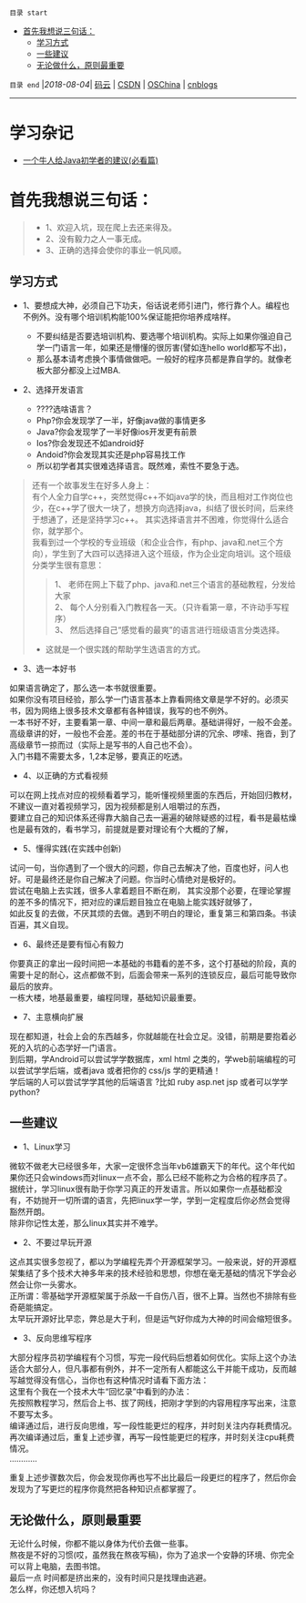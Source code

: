 `目录 start`
 
- [首先我想说三句话：](#首先我想说三句话)
    - [学习方式](#学习方式)
    - [一些建议](#一些建议)
    - [无论做什么，原则最重要](#无论做什么原则最重要)

`目录 end` |_2018-08-04_| [码云](https://gitee.com/gin9) | [CSDN](http://blog.csdn.net/kcp606) | [OSChina](https://my.oschina.net/kcp1104) | [cnblogs](http://www.cnblogs.com/kuangcp)
****************************************
# 学习杂记

- [一个牛人给Java初学者的建议(必看篇)](https://www.jb51.net/article/113819.htm)



# 首先我想说三句话：
>- 1、欢迎入坑，现在爬上去还来得及。
>- 2、没有毅力之人一事无成。
>- 3、正确的选择会使你的事业一帆风顺。

## 学习方式
* 1、要想成大神，必须自己下功夫，俗话说老师引进门，修行靠个人。编程也不例外。没有哪个培训机构能100%保证能把你培养成啥样。  
    - 不要纠结是否要选培训机构、要选哪个培训机构。实际上如果你强迫自己学一门语言一年，如果还是懵懂的很厉害(譬如连hello world都写不出)，
    - 那么基本请考虑换个事情做做吧。一般好的程序员都是靠自学的。就像老板大部分都没上过MBA.

* 2、选择开发语言
    - ????选啥语言？
    - Php?你会发现学了一半，好像java做的事情更多
    - Java?你会发现学了一半好像ios开发更有前景
    - Ios?你会发现还不如android好
    - Andoid?你会发现其实还是php容易找工作
    - 所以初学者其实很难选择语言。既然难，索性不要急于选。

> 还有一个故事发生在好多人身上：  
有个人全力自学c++，突然觉得c++不如java学的快，而且相对工作岗位也少，在c++学了很大一块了，想换方向选择java，纠结了很长时间，后来终于想通了，还是坚持学习c++。
其实选择语言并不困难，你觉得什么适合你，就学那个。  
我看到过一个学校的专业班级（和企业合作，有php、java和.net三个方向），学生到了大四可以选择进入这个班级，作为企业定向培训。这个班级分类学生很有意思：
>>1、 老师在网上下载了php、java和.net三个语言的基础教程，分发给大家  
2、 每个人分别看入门教程各一天。（只许看第一章，不许动手写程序）  
3、 然后选择自己“感觉看的最爽”的语言进行班级语言分类选择。  
>- 这就是一个很实践的帮助学生选语言的方式。

* 3、选一本好书

如果语言确定了，那么选一本书就很重要。  
如果你没有项目经验，那么学一门语言基本上靠看网络文章是学不好的。必须买书，因为网络上很多技术文章都有各种错误，我写的也不例外。  
一本书好不好，主要看第一章、中间一章和最后两章。基础讲得好，一般不会差。  
高级章讲的好，一般也不会差。差的书在于基础部分讲的冗余、啰嗦、拖沓，到了高级章节一掠而过（实际上是写书的人自己也不会）。  
入门书籍不需要太多，1,2本足够，要真正的吃透。

* 4、以正确的方式看视频

可以在网上找点对应的视频看着学习，能听懂视频里面的东西后，开始回归教材，不建议一直对着视频学习，因为视频都是别人咀嚼过的东西，   
要建立自己的知识体系还得靠大脑自己去一遍遍的破除疑惑的过程，看书是最枯燥也是最有效的，看书学习，前提就是要对理论有个大概的了解，

* 5、懂得实践(在实践中创新)

试问一句，当你遇到了一个很大的问题，你自己去解决了他，百度也好，问人也好。可是最终还是你自己解决了问题。你当时心情绝对是极好的。  
尝试在电脑上去实践，很多人拿着题目不断在刷， 其实没那个必要，在理论掌握的差不多的情况下，把对应的课后题目独立在电脑上能实践好就够了，  
如此反复的去做，不厌其烦的去做。遇到不明白的理论，重复第三和第四条。书读百遍，其义自现。

* 6、最终还是要有恒心有毅力

你要真正的拿出一段时间把一本基础的书籍看的差不多，这个打基础的阶段，真的需要十足的耐心，这点都做不到，后面会带来一系列的连锁反应，最后可能导致你最后的放弃。  
一栋大楼，地基最重要，编程同理，基础知识最重要。

* 7、主意横向扩展

现在都知道，社会上会的东西越多，你就越能在社会立足。没错，前期是要抱着必死的入坑的心态学好一门语言。  
到后期，学Android可以尝试学学数据库，xml html 之类的，学web前端编程的可以尝试学学后端，或者java 或者把你的 css/js 学的更精通！  
学后端的人可以尝试学学其他的后端语言 ?比如 ruby asp.net jsp 或者可以学学 python?

## 一些建议

* 1、Linux学习

微软不做老大已经很多年，大家一定很怀念当年vb6雄霸天下的年代。这个年代如果你还只会windows而对linux一点不会，那么已经不能称之为合格的程序员了。  
据统计，学习linux很有助于你学习真正的开发语言。所以如果你一点基础都没有，不妨抛开一切所谓的语言，先把linux学一学，学到一定程度后你必然会觉得豁然开朗。  
除非你记性太差，那么linux其实并不难学。  

* 2、不要过早玩开源

这点其实很多忽视了，都以为学编程先弄个开源框架学习。一般来说，好的开源框架集结了多个技术大神多年来的技术经验和思想，你想在毫无基础的情况下学会必然会让你一头雾水。  
正所谓：零基础学开源框架属于杀敌一千自伤八百，很不上算。当然也不排除有些奇葩能搞定。  
太早玩开源好比早恋，弊总是大于利，但是运气好你成为大神的时间会缩短很多。

* 3、反向思维写程序

大部分程序员初学编程有个习惯，写完一段代码后想着如何优化。实际上这个办法适合大部分人，但凡事都有例外，并不一定所有人都能这么干并能干成功，反而越写越觉得没有信心，当你也有这种情况时请看下面方法：  
这里有个我在一个技术大牛“回忆录”中看到的办法：  
先按照教程学习，然后合上书、拔了网线，把刚才学到的内容用程序写出来，注意不要写太多。  
编译通过后，进行反向思维，写一段性能更烂的程序，并时刻关注内存耗费情况。  
再次编译通过后，重复上述步骤，再写一段性能更烂的程序，并时刻关注cpu耗费情况。  
…………

重复上述步骤数次后，你会发现你再也写不出比最后一段更烂的程序了，然后你会发现为了写更烂的程序你竟然把各种知识点都掌握了。

## 无论做什么，原则最重要

无论什么时候，你都不能以身体为代价去做一些事。  
熬夜是不好的习惯(哎，虽然我在熬夜写稿)，你为了追求一个安静的环境、你完全可以背上电脑，去图书馆。  
最后一点 时间都是挤出来的，没有时间只是找理由逃避。  
怎么样，你还想入坑吗？

